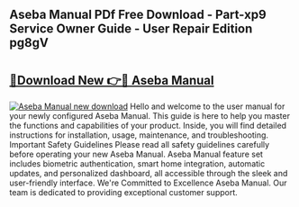 ## Aseba Manual PDf Free Download - Part-xp9 Service Owner Guide - User Repair Edition pg8gV

# <h2><a href="http://bc35549.oget.top/?id=Aseba+Manual">🔗Download New 👉🔴 Aseba Manual</a></h2>

[![Aseba Manual new download](https://i.imgur.com/5g1atiW.png)](http://bc35549.oget.top/?id=Aseba+Manual)
Hello and welcome to the user manual for your newly configured Aseba Manual. This guide is here to help you master the functions and capabilities of your product. Inside, you will find detailed instructions for installation, usage, maintenance, and troubleshooting. Important Safety Guidelines Please read all safety guidelines carefully before operating your new Aseba Manual. Aseba Manual feature set includes biometric authentication, smart home integration, automatic updates, and personalized dashboard, all accessible through the sleek and user-friendly interface. We're Committed to Excellence Aseba Manual. Our team is dedicated to providing exceptional customer support.
